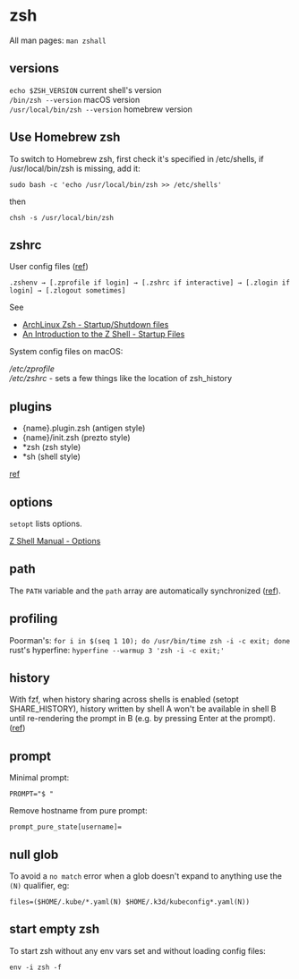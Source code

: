 # zsh

All man pages: `man zshall`

## versions

`echo $ZSH_VERSION` current shell's version  
`/bin/zsh --version` macOS version  
`/usr/local/bin/zsh --version` homebrew version

## Use Homebrew zsh

To switch to Homebrew zsh, first check it's specified in /etc/shells, if /usr/local/bin/zsh is missing, add it:

```
sudo bash -c 'echo /usr/local/bin/zsh >> /etc/shells'
```

then

```
chsh -s /usr/local/bin/zsh
```

## zshrc

User config files ([ref](https://unix.stackexchange.com/questions/71253/what-should-shouldnt-go-in-zshenv-zshrc-zlogin-zprofile-zlogout))

```
.zshenv → [.zprofile if login] → [.zshrc if interactive] → [.zlogin if login] → [.zlogout sometimes]
```

See

- [ArchLinux Zsh - Startup/Shutdown files](https://wiki.archlinux.org/index.php/Zsh#Startup/Shutdown_files)
- [An Introduction to the Z Shell - Startup Files](http://zsh.sourceforge.net/Intro/intro_3.html)

System config files on macOS:

_/etc/zprofile_  
_/etc/zshrc_ - sets a few things like the location of zsh_history

## plugins

- {name}.plugin.zsh (antigen style)
- {name}/init.zsh (prezto style)
- \*zsh (zsh style)
- \*sh (shell style)

[ref](https://github.com/jedahan/zr/pull/29/files)

## options

`setopt` lists options.

[Z Shell Manual - Options](http://zsh.sourceforge.net/Doc/Release/Options.html)

## path

The `PATH` variable and the `path` array are automatically synchronized ([ref](https://wiki.archlinux.org/index.php/Zsh#Configuring_$PATH)).

## profiling

Poorman's: `for i in $(seq 1 10); do /usr/bin/time zsh -i -c exit; done`
rust's hyperfine: `hyperfine --warmup 3 'zsh -i -c exit;'`

## history

With fzf, when history sharing across shells is enabled (setopt SHARE_HISTORY), history written by shell A won't be available in shell B until re-rendering the prompt in B (e.g. by pressing Enter at the prompt). ([ref](https://github.com/junegunn/fzf/pull/2251))

## prompt

Minimal prompt:

```
PROMPT="$ "
```

Remove hostname from pure prompt:

```
prompt_pure_state[username]=
```

## null glob

To avoid a `no match` error when a glob doesn't expand to anything use the `(N)` qualifier, eg:

```
files=($HOME/.kube/*.yaml(N) $HOME/.k3d/kubeconfig*.yaml(N))
```

## start empty zsh

To start zsh without any env vars set and without loading config files:

```
env -i zsh -f
```
